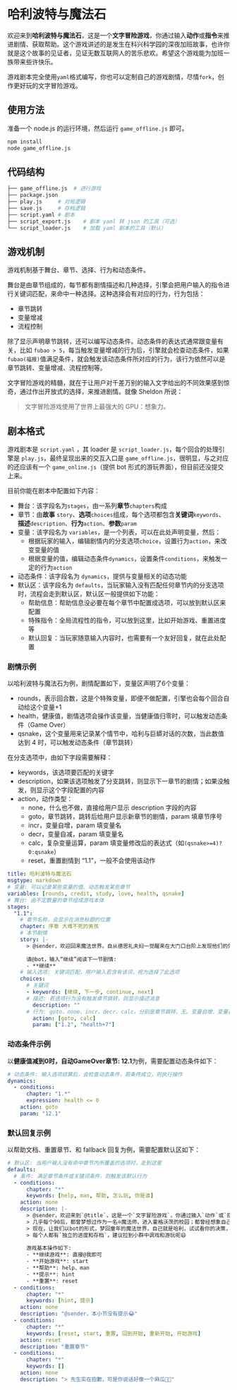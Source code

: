 # 哈利波特与魔法石

欢迎来到**哈利波特与魔法石**，这是一个**文字冒险游戏**，你通过输入**动作**或**指令**来推进剧情、获取帮助。这个游戏讲述的是发生在科兴科学园的深夜加班故事，也许你就是这个故事的见证者，见证无数互联网人的苦乐悲欢。希望这个游戏能为加班一族带来些许快乐。

游戏剧本完全使用`yaml`格式编写，你也可以定制自己的游戏剧情，尽情`fork`，创作更好玩的文字冒险游戏。

## 使用方法

准备一个 node.js 的运行环境，然后运行 `game_offline.js` 即可。

```bash
npm install
node game_offline.js
```

## 代码结构

```bash
├── game_offline.js  # 进行游戏
├── package.json
├── play.js     # 对局逻辑
├── save.js     # 存档逻辑
├── script.yaml # 剧本
├── script_export.js    # 剧本 yaml 转 json 的工具（可选）
└── script_loader.js    # 加载 yaml 剧本的工具（默认）
```

## 游戏机制

游戏机制基于舞台、章节、选择、行为和动态条件。

舞台是由章节组成的，每节都有剧情描述和几种选择，引擎会把用户输入的指令进行关键词匹配，来命中一种选择。这种选择会有对应的行为，行为包括：

- 章节跳转
- 变量增减
- 流程控制

除了显示声明章节跳转，还可以编写动态条件。动态条件的表达式通常跟变量有关，比如 `fubao > 5`，每当触发变量增减的行为后，引擎就会检查动态条件，如果`fubao(福报)`值满足条件，就会触发该动态条件所对应的行为，该行为依然可以是章节跳转、变量增减、流程控制等。

文字冒险游戏的精髓，就在于让用户对千差万别的输入文字给出的不同效果感到惊奇，通过作出开放式的选择，来推进剧情。就像 Sheldon 所说：

> 文字冒险游戏使用了世界上最强大的 GPU：想象力。

## 剧本格式

游戏剧本是 `script.yaml` ，其 loader 是 `script_loader.js`，每个回合的处理引擎是 `play.js`，最终呈现出来的交互入口是 `game_offline.js`，很明显，与之对应的还应该有一个 `game_online.js`（提供 bot 形式的游玩界面），但目前还没提交上来。

目前你能在剧本中配置如下内容：

- 舞台：该字段名为`stages`，由一系列**章节**`chapters`构成
- 章节：由**故事** `story`、**选项**`choices`组成，每个选项都包含**关键词**`keywords`、**描述**`description`、**行为**`action`、**参数**`param`
- 变量：该字段名为 `variables`，是一个列表，可以在此处声明变量，然后：
  - 根据玩家的输入，编辑剧情内的分支选项`choice`，设置行为`action`，来改变变量的值
  - 根据变量的值，编辑动态条件`dynamics`，设置条件`conditions`，来触发一定的行为`action`
- 动态条件：该字段名为 `dynamics`，提供与变量相关的动态功能
- 默认区：该字段名为 `defaults`，当玩家输入没有匹配任何章节内的分支选项时，流程会走到默认区，默认区一般提供如下功能：
  - 帮助信息：帮助信息没必要在每个章节中配置成选项，可以放到默认区来配置
  - 特殊指令：全局流程性的指令，可以放到这里，比如开始游戏、重置进度等
  - 默认回复：当玩家随意输入内容时，也需要有一个友好回复，就在此处配置

### 剧情示例

以哈利波特与魔法石为例，剧情配置如下，变量区声明了6个变量：

- rounds，表示回合数，这是个特殊变量，即便不做配置，引擎也会每个回合自动给这个变量+1
- health，健康值，剧情选项会操作该变量，当健康值归零时，可以触发动态条件（Game Over）
- qsnake，这个变量用来记录某个情节中，哈利与巨蟒对话的次数，当此数值达到 4 时，可以触发动态条件（章节跳转）

在分支选项中，由如下字段需要解释：

- keywords，该选项要匹配的关键字
- description，如果该选项触发了分支跳转，则显示下一章节的剧情；如果没触发，则显示这个字段配置的内容
- action，动作类型：
  - none，什么也不做，直接给用户显示 description 字段的内容
  - goto，章节跳转，跳转后给用户显示新章节的剧情，param 填章节序号
  - incr，变量自增，param 填变量名
  - decr，变量自减，param 填变量名
  - calc，复杂变量运算，param 填变量修改后的表达式（如`(qsnake>=4)?0:qsnake`）
  - reset，重置剧情到 “1.1”，一般不会使用该动作

```yaml
title: 哈利波特与魔法石
msgtype: markdown
# 变量: 可以记录某些变量的值、动态触发某些章节
variables: [rounds, credit, study, love, health, qsnake]
# 舞台: 由不定数量的章节组成游戏本体
stages:
  "1.1":
    # 章节名称，会显示在消息标题的位置
    chapter: 序章 大难不死的男孩 
    # 本节剧情
    story: |-
      > @sender，欢迎回来魔法世界。自从德思礼夫妇一觉醒来在大门口台阶上发现他们的外甥，已经快十年过去了，女贞路却几乎没有变化。湛蓝的天空上悬着几片云朵，太阳依旧升到整洁的花园上，☀️阳光洒满他们的起居室，只有壁炉台上的照片显示出流失了多少时光。照片上的大头娃娃骑着一辆🚴自行车、乘坐🎠旋转木马、和母亲拥吻，他们的儿子达力显然已经不再是个小婴儿了。这栋房子里，🙈没有任何迹象表明这儿还住着另一个男孩。
      
      请@bot，输入“继续”阅读下一节剧情: 
      - **继续**
    # 输入选项: 关键词匹配，用户输入若含有该词，视为选择了此选项
    choices:
      # 关键词
      - keywords: [继续, 下一步, continue, next]
      # 描述: 若选项行为没有触发章节跳转，则显示描述消息
        description: ""
      # 行为: goto、none、incr、decr、calc，分别是章节跳转、无、变量自增、变量自减、变量运算
        action: [goto, calc]
        param: ["1.2", "health+7"]
```

### 动态条件示例

以**健康值减到0时，自动GameOver章节: 12.1**为例，需要配置动态条件如下：

```yaml
# 动态条件: 输入选项结算后，会检查动态条件，若条件成立，则执行操作
dynamics:
  - conditions:
      chapter: "1.*"
      expression: health <= 0
    action: goto
    param: "12.1"
```

### 默认回复示例

以帮助文档、重置章节、和 fallback 回复为例，需要配置默认区如下：

```yaml
# 默认区: 当用户输入没有命中章节内所覆盖的选项时，走到这里
defaults:
  # 条件: 满足章节条件或关键词条件，则触发该默认行为
  - conditions:
      chapter: "*"
      keywords: [help, man, 帮助, 怎么玩, 你是谁]
    action: none
    description: |-
      > @sender，欢迎来到`@title`，这是一个`文字冒险游戏`，你通过输入`动作`或`指令`来推进剧情、获取帮助。
      > 几乎每个90后，都曾梦想过作为一名🔯魔法师，进入霍格沃茨的校园；都曾经想象自己置身哈利波特的剧情中，或是作出🎲改变魔法世界的决策、或是体会⛳魁地奇的欢乐、或是去充满危险的🐸禁林里冒险。
      > 现在，让我们以bot的形式，梦回童年的魔法世界，自己就是哈利，试试看你的决策，会书写出怎样的故事。
      > 每个人都有`独立的进度和存档`，建议拉到小群中调戏和游玩呢😄
      
      游戏基本操作如下: 
      - **继续游戏**: 直接@我即可
      - **开始游戏**: start
      - **帮助**: help、man
      - **提示**: hint
      - **重置**: reset
  - conditions:
      chapter: "*"
      keywords: [hint, 提示]
    action: none
    description: "@sender，本小节没有提示😂"
  - conditions:
      chapter: "*"
      keywords: [reset, start, 重置, 回到开始, 重新开始, 开始游戏]
    action: reset
    description: "重置章节"
  - conditions:
      chapter: "*"
      keywords: []
    action: none
    description: "> 先生实在抱歉，可是你说话好像一个麻瓜🌚🌝"
```

